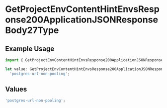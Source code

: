 # GetProjectEnvContentHintEnvsResponse200ApplicationJSONResponseBody27Type

## Example Usage

```typescript
import { GetProjectEnvContentHintEnvsResponse200ApplicationJSONResponseBody27Type } from '@vercel/client/models/operations';

let value: GetProjectEnvContentHintEnvsResponse200ApplicationJSONResponseBody27Type =
  'postgres-url-non-pooling';
```

## Values

```typescript
'postgres-url-non-pooling';
```
